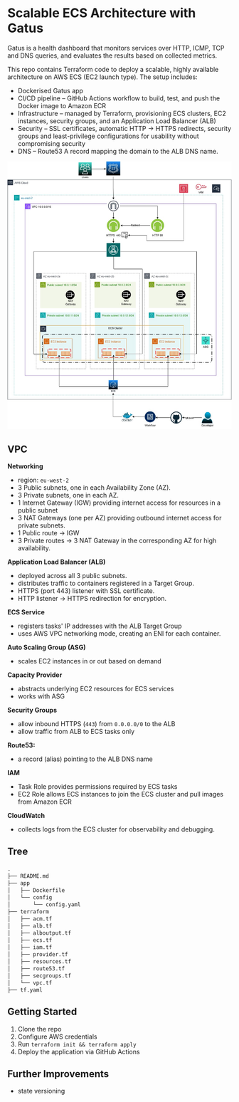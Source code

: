 # Scalable ECS Architecture with Gatus

Gatus is a health dashboard that monitors services over HTTP, ICMP, TCP and DNS queries, and evaluates the results based on collected metrics.

This repo contains Terraform code to deploy a scalable, highly available architecture on AWS ECS (EC2 launch type). The setup includes:

- Dockerised Gatus app
- CI/CD pipeline – GitHub Actions workflow to build, test, and push the Docker image to Amazon ECR  
- Infrastructure – managed by Terraform, provisioning ECS clusters, EC2 instances, security groups, and an Application Load Balancer (ALB)
- Security – SSL certificates, automatic HTTP → HTTPS redirects, security groups and least-privilege configurations for usability without compromising security
- DNS – Route53 A record mapping the domain to the ALB DNS name.


![images](https://github.com/ali-a2225/ECS-Project-1/blob/d125e490ec0f8c8e57a5a697869e7ea713423572/images/infra-diagram%20Gatus.jpg)

## VPC 

**Networking**
- region: `eu-west-2`
- 3 Public subnets, one in each Availability Zone (AZ).
- 3 Private subnets, one in each AZ.
- 1 Internet Gateway (IGW) providing internet access for resources in a public subnet
- 3 NAT Gateways (one per AZ) providing outbound internet access for private subnets.
- 1 Public route → IGW
- 3 Private routes → 3 NAT Gateway in the corresponding AZ for high availability.

**Application Load Balancer (ALB)**
- deployed across all 3 public subnets.
- distributes traffic to containers registered in a Target Group.
- HTTPS (port 443) listener with SSL certificate.
- HTTP listener → HTTPS redirection for encryption.

**ECS Service**
- registers tasks' IP addresses with the ALB Target Group
- uses AWS VPC networking mode, creating an ENI for each container.

**Auto Scaling Group (ASG)**
- scales EC2 instances in or out based on demand

**Capacity Provider**
- abstracts underlying EC2 resources for ECS services
- works with ASG

**Security Groups**
- allow inbound HTTPS (`443`) from `0.0.0.0/0` to the ALB
- allow traffic from ALB to ECS tasks only

**Route53:**
- a record (alias) pointing to the ALB DNS name

**IAM**
- Task Role provides permissions required by ECS tasks
- EC2 Role allows ECS instances to join the ECS cluster and pull images from Amazon ECR

**CloudWatch**
- collects logs from the ECS cluster for observability and debugging.

## **Tree**
```
.
├── README.md
├── app
│   ├── Dockerfile
│   └── config
│       └── config.yaml
├── terraform
│   ├── acm.tf
│   ├── alb.tf
│   ├── alboutput.tf
│   ├── ecs.tf
│   ├── iam.tf
│   ├── provider.tf
│   ├── resources.tf
│   ├── route53.tf
│   ├── secgroups.tf
│   └── vpc.tf
├── tf.yaml
```

## Getting Started
1. Clone the repo  
2. Configure AWS credentials  
3. Run `terraform init && terraform apply`  
4. Deploy the application via GitHub Actions  


## Further Improvements

- state versioning